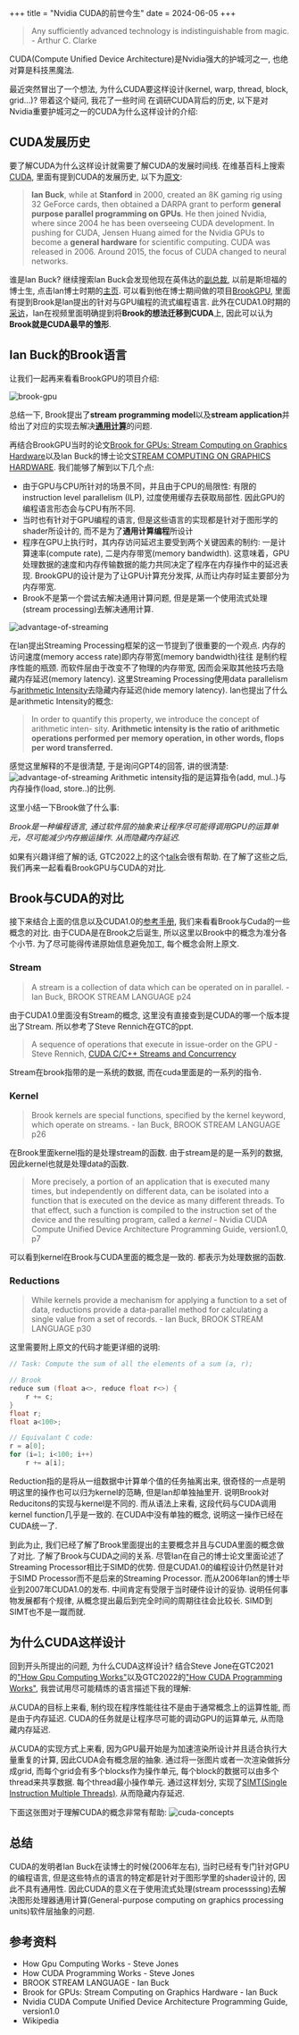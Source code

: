 +++
title = "Nvidia CUDA的前世今生"
date = 2024-06-05
+++

> Any sufficiently advanced technology is indistinguishable from magic. - Arthur C. Clarke

CUDA(Compute Unified Device Architecture)是Nvidia强大的护城河之一, 也绝对算是科技黑魔法.

最近突然冒出了一个想法, 为什么CUDA要这样设计(kernel, warp, thread, block, grid...)? 带着这个疑问, 我花了一些时间
在调研CUDA背后的历史, 以下是对Nvidia重要护城河之一的CUDA为什么这样设计的介绍:

## CUDA发展历史

要了解CUDA为什么这样设计就需要了解CUDA的发展时间线. 在维基百科上搜索[CUDA](https://en.wikipedia.org/wiki/CUDA#GPUs_supported), 里面有提到CUDA的发展历史, 以下为[原文](https://en.wikipedia.org/wiki/CUDA#:~:text=Ian%20Buck%2C%20while,neural%20networks.%5B8%5D):

> __Ian Buck__, while at __Stanford__ in 2000, created an 8K gaming rig using 32 GeForce cards, then obtained a DARPA grant to perform __general purpose parallel programming on GPUs__. He then joined Nvidia, where since 2004 he has been overseeing CUDA development. In pushing for CUDA, Jensen Huang aimed for the Nvidia GPUs to become a __general hardware__ for scientific computing. CUDA was released in 2006. Around 2015, the focus of CUDA changed to neural networks.


谁是Ian Buck? 继续搜索Ian Buck会发现他现在英伟达的[副总裁](https://blogs.nvidia.com/blog/author/ian-buck/), 以前是斯坦福的博士生, 点击Ian博士时期的[主页](http://scroll.stanford.edu/~ianbuck/). 可以看到他在博士期间做的项目[BrookGPU](http://graphics.stanford.edu/projects/brookgpu/), 里面有提到Brook是Ian提出的针对与GPU编程的流式编程语言. 此外在CUDA1.0时期的[采访](https://www.youtube.com/watch?v=Cmh1EHXjJsk)，Ian在视频里面明确提到将**Brook的想法迁移到CUDA**上, 因此可以认为**Brook就是CUDA最早的雏形**. 

## Ian Buck的Brook语言

让我们一起再来看看BrookGPU的项目介绍:

![brook-gpu]()


总结一下, Brook提出了**stream programming model**以及**stream application**并给出了对应的实现去解决[**通用计算**](https://zh.wikipedia.org/wiki/%E5%9B%BE%E5%BD%A2%E5%A4%84%E7%90%86%E5%99%A8%E9%80%9A%E7%94%A8%E8%AE%A1%E7%AE%97)的问题.


再结合BrookGPU当时的论文[Brook for GPUs: Stream Computing on Graphics Hardware](https://graphics.stanford.edu/papers/brookgpu/brookgpu.pdf)以及Ian Buck的博士论文[STREAM COMPUTING ON GRAPHICS HARDWARE](http://graphics.stanford.edu/~ianbuck/thesis.pdf). 我们能够了解到以下几个点:

  * 由于GPU与CPU所针对的场景不同，并且由于CPU的局限性: 有限的instruction level parallelism (ILP), 过度使用缓存去获取局部性. 因此GPU的编程语言形态会与CPU有所不同.
  * 当时也有针对于GPU编程的语言, 但是这些语言的实现都是针对于图形学的shader所设计的, 而不是为了**通用计算编程**所设计
  * 程序在GPU上执行时，其内存访问延迟主要受到两个关键因素的制约: 一是计算速率(compute rate), 二是内存带宽(memory bandwidth). 这意味着，GPU处理数据的速度和内存传输数据的能力共同决定了程序在内存操作中的延迟表现. BrookGPU的设计是为了让GPU计算充分发挥, 从而让内存时延主要部分为内存带宽.
  * Brook不是第一个尝试去解决通用计算问题, 但是是第一个使用流式处理(stream processing)去解决通用计算. 

![advantage-of-streaming]()

在Ian提出Streaming Processing框架的这一节提到了很重要的一个观点. 内存的访问速度(memory access rate)即内存带宽(memory bandwidth)往往
是制约程序性能的瓶颈. 而软件层由于改变不了物理的内存带宽, 因而会采取其他技巧去隐藏内存延迟(memory latency). 这里Streaming Processing使用data parallelism与[arithmetic Intensity](https://crd.lbl.gov/divisions/amcr/computer-science-amcr/par/research/roofline/introduction/)去隐藏内存延迟(hide memory latency). Ian也提出了什么是arithmetic Intensity的概念:

> In order to quantify this property, we introduce the concept of arithmetic inten-
sity. **Arithmetic intensity is the ratio of arithmetic operations performed per memory
operation, in other words, flops per word transferred.**

感觉这里解释的不是很清楚, 于是询问GPT4的回答, 讲的很清楚:
![advantage-of-streaming]()
Arithmetic intensity指的是运算指令(add, mul..)与内存操作(load, store..)的比例.

这里小结一下Brook做了什么事:

*Brook是一种编程语言, 通过软件层的抽象来让程序尽可能得调用GPU的运算单元，尽可能减少内存搬运操作. 从而隐藏内存延迟.*

如果有兴趣详细了解的话, GTC2022上的这个[talk](https://www.nvidia.com/en-us/on-demand/session/gtcspring22-s41487/)会很有帮助. 在了解了这些之后, 我们再来一起看看BrookGPU与CUDA的对比.

## Brook与CUDA的对比

接下来结合上面的信息以及CUDA1.0的[参考手册](https://developer.download.nvidia.cn/compute/cuda/1.0/NVIDIA_CUDA_Programming_Guide_1.0.pdf), 我们来看看Brook与Cuda的一些概念的对比. 由于CUDA是在Brook之后诞生, 所以这里以Brook中的概念为准分各个小节. 为了尽可能得传递原始信息避免加工, 每个概念会附上原文.

### Stream

> A stream is a collection of data which can be operated on in parallel.  - Ian Buck, BROOK STREAM LANGUAGE p24

由于CUDA1.0里面没有Stream的概念, 这里没有直接查到是CUDA的哪一个版本提出了Stream. 所以参考了Steve Rennich在GTC的ppt.

>  A sequence of operations that execute in issue-order on the GPU - Steve Rennich, [CUDA C/C++
Streams and Concurrency](https://developer.download.nvidia.cn/CUDA/training/StreamsAndConcurrencyWebinar.pdf)

Stream在brook指带的是一系统的数据, 而在cuda里面是的一系列的指令.

### Kernel

> Brook kernels are special functions, specified by the kernel
keyword, which operate on streams. - Ian Buck, BROOK STREAM LANGUAGE p26

在Brook里面kernel指的是处理stream的函数. 由于stream是的是一系列的数据, 因此kernel也就是处理data的函数.


> More precisely, a portion of an application that is executed many times, but
independently on different data, can be isolated into a function that is executed on
the device as many different threads. To that effect, such a function is compiled to
the instruction set of the device and the resulting program, called a *kernel*  - Nvidia CUDA Compute Unified Device Architecture Programming Guide, version1.0, p7

可以看到kernel在Brook与CUDA里面的概念是一致的. 都表示为处理数据的函数.


### Reductions

> While kernels provide a mechanism for applying a function to a set of data, reductions
provide a data-parallel method for calculating a single value from a set of records. - Ian Buck, BROOK STREAM LANGUAGE p30

这里需要附上原文的代码才能更详细的说明:

```c
// Task: Compute the sum of all the elements of a sum (a, r);

// Brook
reduce sum (float a<>, reduce float r<>) {
    r += c;
}
float r;
float a<100>;

// Equivalant C code:
r = a[0];
for (i=1; i<100; i++)
    r += a[i];
```

Reduction指的是将从一组数据中计算单个值的任务抽离出来, 很奇怪的一点是明明这里的操作也可以归为kernel的范畴, 但是Ian却单独抽里开. 说明Brook对Reducitons的实现与kernel是不同的. 而从语法上来看, 这段代码与CUDA调用kernel function几乎是一致的. 在CUDA中没有单独的概念, 说明这一操作已经在CUDA统一了.

到此为止, 我们已经了解了Brook里面提出的主要概念并且与CUDA里面的概念做了对比. 了解了Brook与CUDA之间的关系. 尽管Ian在自己的博士论文里面论述了Streaming Processor相比于SIMD的优势. 但是CUDA1.0的编程设计仍然是针对于SIMD Processor而不是后来的Streaming Processor. 而从2006年Ian的博士毕业到2007年CUDA1.0的发布. 中间肯定有受限于当时硬件设计的妥协. 说明任何事物发展都有个规律, 从概念提出最后到完全时间的周期往往会比较长. SIMD到SIMT也不是一蹴而就.


## 为什么CUDA这样设计

  回到开头所提出的问题, 为什么CUDA这样设计? 结合Steve Jone在GTC2021的["How Gpu Computing Works"](https://www.nvidia.com/zh-tw/on-demand/session/gtcspring21-s31151/)以及GTC2022的["How CUDA Programming Works"](https://resources.nvidia.com/en-us-summer-of-learning-for-students/gtcspring22-s41487), 我尝试用尽可能精炼的语言描述下我的理解:
  
  从CUDA的目标上来看, 制约现在程序性能往往不是由于通常概念上的运算性能, 而是由于内存延迟. CUDA的任务就是让程序尽可能的调动GPU的运算单元, 从而隐藏内存延迟. 
  
  从CUDA的实现方式上来看, 因为GPU最开始是为加速渲染所设计并且适合执行大量重复的计算, 因此CUDA会有概念层的抽象. 通过将一张图片或者一次渲染做拆分成grid, 而每个grid会有多个blocks作为操作单元, 每个block的数据可以由多个thread来共享数据. 每个thread最小操作单元. 通过这样划分, 实现了[SIMT(Single Instruction Multiple Threads)](https://en.wikipedia.org/wiki/Single_instruction,_multiple_threads). 从而隐藏内存延迟.

  下面这张图对于理解CUDA的概念非常有帮助:
![cuda-concepts]()

## 总结

  CUDA的发明者Ian Buck在读博士的时候(2006年左右), 当时已经有专门针对GPU的编程语言, 但是这些特点的语言的特定都是针对于图形学里的shader设计的, 因此不具有通用性. 因此CUDA的意义在于使用流式处理(stream processsing)去解决图形处理器通用计算(General-purpose computing on graphics processing units)软件层抽象的问题.


## 参考资料

   * How Gpu Computing Works - Steve Jones 
   * How CUDA Programming Works - Steve Jones
   * BROOK STREAM LANGUAGE - Ian Buck
   * Brook for GPUs: Stream Computing on Graphics Hardware - Ian Buck
   * Nvidia CUDA Compute Unified Device Architecture Programming Guide, version1.0
   * Wikipedia 









